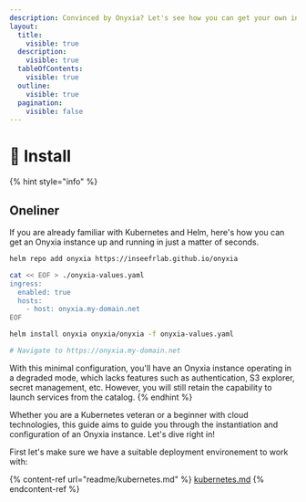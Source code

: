 ```yaml
---
description: Convinced by Onyxia? Let's see how you can get your own instance today!
layout:
  title:
    visible: true
  description:
    visible: true
  tableOfContents:
    visible: true
  outline:
    visible: true
  pagination:
    visible: false
---
```


# 🏁 Install

{% hint style="info" %}
## Oneliner

If you are already familiar with Kubernetes and Helm, here's how you can get an Onyxia instance up and running in just a matter of seconds.

```bash
helm repo add onyxia https://inseefrlab.github.io/onyxia

cat << EOF > ./onyxia-values.yaml
ingress:
  enabled: true
  hosts:
    - host: onyxia.my-domain.net
EOF

helm install onyxia onyxia/onyxia -f onyxia-values.yaml

# Navigate to https://onyxia.my-domain.net
```

With this minimal configuration, you'll have an Onyxia instance operating in a degraded mode, which lacks features such as authentication, S3 explorer, secret management, etc. However, you will still retain the capability to launch services from the catalog.
{% endhint %}

Whether you are a Kubernetes veteran or a beginner with cloud technologies, this guide aims to guide you through the instantiation and configuration of an Onyxia instance. Let's dive right in!

First let's make sure we have a suitable deployment environement to work with: &#x20;

{% content-ref url="readme/kubernetes.md" %}
[kubernetes.md](readme/kubernetes.md)
{% endcontent-ref %}
